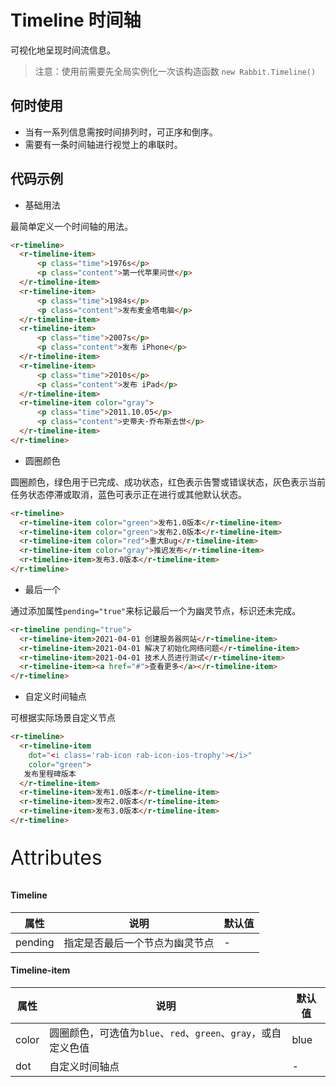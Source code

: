 # Timeline 时间轴

可视化地呈现时间流信息。

> 注意：使用前需要先全局实例化一次该构造函数  `new Rabbit.Timeline()`

## 何时使用

- 当有一系列信息需按时间排列时，可正序和倒序。
- 需要有一条时间轴进行视觉上的串联时。

## 代码示例

- 基础用法

最简单定义一个时间轴的用法。

```html
<r-timeline>
  <r-timeline-item>
      <p class="time">1976s</p>
      <p class="content">第一代苹果问世</p>
  </r-timeline-item>
  <r-timeline-item>
      <p class="time">1984s</p>
      <p class="content">发布麦金塔电脑</p>
  </r-timeline-item>
  <r-timeline-item>
      <p class="time">2007s</p>
      <p class="content">发布 iPhone</p>
  </r-timeline-item>
  <r-timeline-item>
      <p class="time">2010s</p>
      <p class="content">发布 iPad</p>
  </r-timeline-item>
  <r-timeline-item color="gray">
      <p class="time">2011.10.05</p>
      <p class="content">史蒂夫·乔布斯去世</p>
  </r-timeline-item>
</r-timeline>
```

- 圆圈颜色 

圆圈颜色，绿色用于已完成、成功状态，红色表示告警或错误状态，灰色表示当前任务状态停滞或取消，蓝色可表示正在进行或其他默认状态。

```html
<r-timeline>
  <r-timeline-item color="green">发布1.0版本</r-timeline-item>
  <r-timeline-item color="green">发布2.0版本</r-timeline-item>
  <r-timeline-item color="red">重大Bug</r-timeline-item>
  <r-timeline-item color="gray">推迟发布</r-timeline-item>
  <r-timeline-item>发布3.0版本</r-timeline-item>
</r-timeline>
```

- 最后一个 

通过添加属性`pending="true"`来标记最后一个为幽灵节点，标识还未完成。

```html
<r-timeline pending="true">
  <r-timeline-item>2021-04-01 创建服务器网站</r-timeline-item>
  <r-timeline-item>2021-04-01 解决了初始化网络问题</r-timeline-item>
  <r-timeline-item>2021-04-01 技术人员进行测试</r-timeline-item>
  <r-timeline-item><a href="#">查看更多</a></r-timeline-item>
</r-timeline>
```

- 自定义时间轴点

可根据实际场景⾃定义节点

```html
<r-timeline>
  <r-timeline-item
    dot="<i class='rab-icon rab-icon-ios-trophy'></i>" 
    color="green">
   发布里程碑版本
  </r-timeline-item>
  <r-timeline-item>发布1.0版本</r-timeline-item>
  <r-timeline-item>发布2.0版本</r-timeline-item>
  <r-timeline-item>发布3.0版本</r-timeline-item>
</r-timeline>
```

<p style="font-size: 32px">Attributes</p>

#### Timeline

| 属性       | 说明                           | 默认值 |
| ---------- | ------------------------------ | ------ |
| pending | 指定是否最后一个节点为幽灵节点 | -      |

#### Timeline-item 

| 属性     | 说明                                                         | 默认值 |
| -------- | ------------------------------------------------------------ | ------ |
| color | 圆圈颜色，可选值为`blue`、`red`、`green`、`gray`，或自定义色值 | blue   |
| dot   | 自定义时间轴点                                               | -      |

